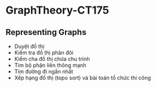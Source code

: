 # GraphTheory-CT175

## Representing Graphs
- Duyệt đồ thị
- Kiểm tra đồ thị phân đôi
- Kiểm cha đồ thị chứa chu trình
- Tìm bộ phận liên thông mạnh
- Tìm đường đi ngắn nhất
- Xếp hạng đồ thị (topo sort) và bài toán tổ chức thi công
